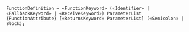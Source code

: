 <!-- This file is generated automatically by infrastructure scripts. Please don't edit by hand. -->

```{ .ebnf .slang-ebnf #FunctionDefinition }
FunctionDefinition = «FunctionKeyword» («Identifier» | «FallbackKeyword» | «ReceiveKeyword») ParameterList {FunctionAttribute} [«ReturnsKeyword» ParameterList] («Semicolon» | Block);
```
